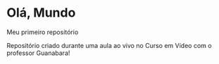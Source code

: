 # Olá, Mundo
Meu primeiro repositório

Repositório criado durante uma aula ao vivo no Curso em Vídeo com o professor Guanabara!